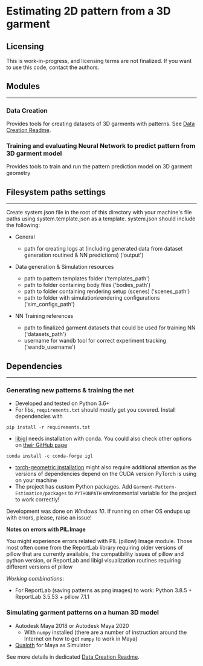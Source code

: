 # Estimating 2D pattern from a 3D garment

## Licensing 
This is work-in-progress, and licensing terms are not finalized. If you want to use this code, contact the authors. 

## Modules
---

### Data Creation

Provides tools for creating datasets of 3D garments with patterns. See [Data Creation Readme](data_generation/ReadMe.md).

### Training and evaluating Neural Network to predict pattern from 3D garment model

Provides tools to train and run the pattern prediction model on 3D garment geometry 

## Filesystem paths settings
---
Create system.json file in the root of this directory with your machine's file paths using system.template.json as a template. 
system.json should include the following: 
* General
    * path for creating logs at (including generated data from dataset generation routined & NN predictions) ('output')

* Data generation & Simulation resources 
    * path to pattern templates folder ('templates_path') 
    * path to folder containing body files ('bodies_path')
    * path to folder containing rendering setup (scenes) ('scenes_path')
    * path to folder with simulation\rendering configurations ('sim_configs_path')

* NN Training references
    * path to finalized garment datasets that could be used for training NN ('datasets_path')
    * username for wandb tool for correct experiment tracking ('wandb_username')



## Dependencies
---

### Generating new patterns & training the net

* Developed and tested on Python 3.6+
* For libs, `requirements.txt` should mostly get you covered. Install dependencies with 

```
pip install -r requirements.txt
```
* [libigl](https://github.com/libigl/libigl-python-bindings) needs installation with conda. You could also check other options on [their GitHub page](https://github.com/libigl/libigl-python-bindings)
```
conda install -c conda-forge igl
```
* [torch-geometric installation](https://pytorch-geometric.readthedocs.io/en/latest/notes/installation.html) might also require additional attention as the versions of dependencies depend on the CUDA version PyTorch is using on your machine
* The project has custom Python packages. Add `Garment-Pattern-Estimation/packages` to `PYTHONPATH` environmental variable for the project to work correctly!

Development was done on _Windows 10_. If running on other OS endups up with errors, please, raise an issue!

**Notes on errors with PIL.Image**

You might experience errors related with PIL (pillow) Image module. Those most often come from the ReportLab library requiring older versions of pillow that are currently available, the compatibility issues of pillow and python version, or ReportLab and libigl visualization routines requiring different versions of pillow

*Working combinations*:
* For ReportLab (saving patterns as png images) to work: Python 3.8.5 + ReportLab 3.5.53 + pillow 7.1.1

### Simulating garment patterns on a human 3D model

* Autodesk Maya 2018 or Autodesk Maya 2020 
    * With `numpy` installed (there are a number of instruction around the Internet on how to get `numpy` to work in Maya)
* [Qualoth](https://www.qualoth.com/) for Maya as Simulator

See more details in dedicated [Data Creation Readme](data_generation/ReadMe.md).